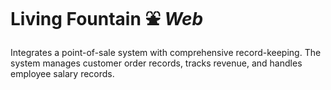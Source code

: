 # Living Fountain ⛲ *Web*

Integrates a point-of-sale system with comprehensive record-keeping. The system manages customer order records, tracks revenue, and handles employee salary records.
